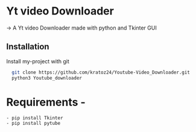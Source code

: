 # Yt video Downloader

-> A Yt video Downloader made with python and Tkinter GUI

## Installation

Install my-project with git

```bash
  git clone https://github.com/kratoz24/Youtube-Video_Downloader.git
  python3 Youtube_downloader
```

  # Requirements -

    - pip install Tkinter
    - pip install pytube 
    
